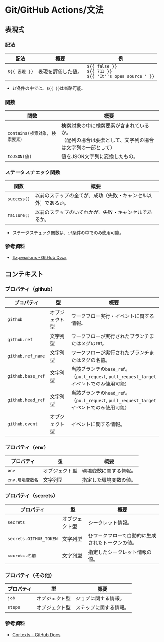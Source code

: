 # Git/GitHub Actions/文法

## 表現式

### 記法

| 記法          | 概要               | 例                                                           |
| ------------- | ------------------ | ------------------------------------------------------------ |
| `${{ 表現 }}` | 表現を評価した値。 | `${{ false }}`<br />`${{ 711 }}`<br />`${{ 'It''s open source!' }}` |

- `if`条件の中では、`${{ }}`は省略可能。

### 関数

| 関数                           | 概要                                                         |
| ------------------------------ | ------------------------------------------------------------ |
| `contains(検索対象, 検索要素)` | 検索対象の中に検索要素が含まれているか。<br />（配列の場合は要素として、文字列の場合は文字列の一部として） |
| `toJSON(値)`                   | 値をJSON文字列に変換したもの。                               |

### ステータスチェック関数

| 関数        | 概要                                                         |
| ----------- | ------------------------------------------------------------ |
| `success()` | 以前のステップの全てが、成功（失敗・キャンセル以外）であるか。 |
| `failure()` | 以前のステップのいずれかが、失敗・キャンセルであるか。       |

- ステータスチェック関数は、`if`条件の中でのみ使用可能。

### 参考資料

- [Expressions - GitHub Docs](https://docs.github.com/en/actions/learn-github-actions/expressions)

## コンテキスト

### プロパティ（github）

| プロパティ        | 型             | 概要                                                         |
| ----------------- | -------------- | ------------------------------------------------------------ |
| `github`          | オブジェクト型 | ワークフロー実行・イベントに関する情報。                     |
| `github.ref`      | 文字列型       | ワークフローが実行されたブランチまたはタグのref。            |
| `github.ref_name` | 文字列型       | ワークフローが実行されたブランチまたはタグの名前。           |
| `github.base_ref` | 文字列型       | 当該ブランチの`base_ref`。<br />（`pull_request`, `pull_request_target`イベントでのみ使用可能） |
| `github.head_ref` | 文字列型       | 当該ブランチの`head_ref`。<br />（`pull_request`, `pull_request_target`イベントでのみ使用可能） |
| `github.event`    | オブジェクト型 | イベントに関する情報。                                       |

### プロパティ（env）

| プロパティ       | 型             | 概要                   |
| ---------------- | -------------- | ---------------------- |
| `env`            | オブジェクト型 | 環境変数に関する情報。 |
| `env.環境変数名` | 文字列型       | 指定した環境変数の値。 |

### プロパティ（secrets）

| プロパティ             | 型             | 概要                                             |
| ---------------------- | -------------- | ------------------------------------------------ |
| `secrets`              | オブジェクト型 | シークレット情報。                               |
| `secrets.GITHUB_TOKEN` | 文字列型       | 各ワークフローで自動的に生成されたトークンの値。 |
| `secrets.名前`         | 文字列型       | 指定したシークレット情報の値。                   |

### プロパティ（その他）

| プロパティ | 型             | 概要                   |
| ---------- | -------------- | ---------------------- |
| `job`      | オブジェクト型 | ジョブに関する情報。   |
| `steps`    | オブジェクト型 | ステップに関する情報。 |

### 参考資料

- [Contexts - GitHub Docs](https://docs.github.com/en/actions/learn-github-actions/contexts)
